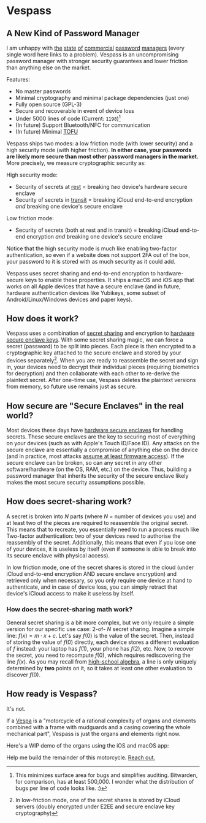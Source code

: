 # Vespass

## A New Kind of Password Manager

I am unhappy with [the](https://twitter.com/matthew_d_green/status/1606037649625530368?s=20) [state](https://www.reddit.com/r/privacy/comments/7l75d5/comment/husrjl5/?utm_source=share&utm_medium=web2x&context=3) [of](https://twitter.com/dystopiabreaker/status/1606449079420342272?s=20) [commercial](https://dustri.org/b/the-quest-for-a-family-friendly-password-manager.html) [password](https://twitter.com/benjitaylor/status/1465813017560432643?s=20) [managers](https://rot256.dev/post/pass/) (every single word here links to a problem). Vespass is an uncompromising password manager with stronger security guarantees and lower friction than anything else on the market.

Features:

- No master passwords
- Minimal cryptography and minimal package dependencies (just one)
- Fully open source (GPL-3)
- Secure and recoverable in event of device loss
- Under 5000 lines of code (Current: `1198`)[^1]
- (In future) Support Bluetooth/NFC for communication
- (In future) Minimal [TOFU](https://keybase.io/blog/chat-apps-softer-than-tofu)

[^1]: This minimizes surface area for bugs and simplifies auditing. Bitwarden, for comparison, has at least 500,000. I wonder what the distribution of bugs per line of code looks like. :)

Vespass ships two modes: a low friction mode (with lower security) and a high security mode (with higher friction). **In either case, your passwords are likely more secure than most other password managers in the market.** More precisely, we measure cryptographic security as:

High security mode:
- Security of secrets at [rest](https://en.wikipedia.org/wiki/Data_at_rest) = breaking _two_ device's hardware secure enclave
- Security of secrets in [transit](https://en.wikipedia.org/wiki/Data_in_transit) = breaking iCloud end-to-end encryption _and_ breaking one device's secure enclave

Low friction mode:
- Security of secrets (both at rest and in transit) = breaking iCloud end-to-end encryption _and_ breaking one device's secure enclave

Notice that the high security mode is much like enabling two-factor authentication, so even if a website does not support 2FA out of the box, your password to it is stored with as much security as it could add.

Vespass uses secret sharing and end-to-end encryption to hardware-secure keys to enable these properties. It ships a macOS and iOS app that works on all Apple devices that have a secure enclave (and in future, hardware authentication devices like Yubikeys, some subset of Android/Linux/Windows devices and paper keys).

## How does it work?

Vespass uses a combination of [secret sharing](https://en.wikipedia.org/wiki/Secret_sharing) and encryption to [hardware secure enclave keys](https://support.apple.com/en-in/guide/security/sec59b0b31ff/web). With some secret sharing magic, we can force a secret (password) to be split into pieces. Each piece is then encrypted to a cryptographic key attached to the secure enclave and stored by your devices separately[^2]. When you are ready to reassemble the secret and sign in, your devices need to decrypt their individual pieces (requiring biometrics for decryption) and then collaborate with each other to re-derive the plaintext secret. After one-time use, Vespass deletes the plaintext versions from memory, so future use remains just as secure.

[^2]: In low-friction mode, one of the secret shares is stored by iCloud servers (doubly encrypted under E2EE and secure enclave key cryptography)

## How secure are "Secure Enclaves" in the real world?

Most devices these days have [hardware secure enclaves](https://support.apple.com/en-in/guide/security/sec59b0b31ff/web) for handling secrets. These secure enclaves are the key to securing most of everything on your devices (such as with Apple's Touch ID/Face ID). Any attacks on the secure enclave are essentially a compromise of anything else on the device (and in practice, most attacks [assume at least firmware access](https://appleinsider.com/articles/20/08/03/security-enclave-vulnerability-seems-scary-but-wont-affect-most-iphone-users)). If the secure enclave can be broken, so can any secret in any other software/hardware (on the OS, RAM, etc.) on the device. Thus, building a password manager that inherits the security of the secure enclave likely makes the most secure security assumptions possible.

## How does secret-sharing work?

A secret is broken into $N$ parts (where $N$ = number of devices you use) and at least two of the pieces are required to reassemble the original secret. This means that to recreate, you essentially need to run a process much like Two-factor authentication: two of your devices need to authorise the reassembly of the secret. Additionally, this means that even if you lose one of your devices, it is useless by itself (even if someone is able to break into its secure enclave with physical access).

In low friction mode, one of the secret shares is stored in the cloud (under iCloud end-to-end encryption AND secure enclave encryption) and retrieved only when necessary, so you only require one device at hand to authenticate, and in case of device loss, you can simply retract that device's iCloud access to make it useless by itself.

### How does the secret-sharing math work?

General secret sharing is a bit more complex, but we only require a simple version for our specific use case: 2-of- $N$ secret sharing. Imagine a simple line: $f(x) = m \cdot x + c$. Let's say $f(0)$ is the value of the secret. Then, instead of storing the value of $f(0)$ directly, each device stores a different evaluation of $f$ instead: your laptop has $f(1)$, your phone has $f(2)$, etc. Now, to recover the secret, you need to recompute $f(0)$, which requires rediscovering the line $f(x)$. As you may recall from [high-school algebra](https://www3.nd.edu/~apilking/Precalculus/Lectures/Lecture%209%20lines.pdf), a line is only uniquely determined by **two** points on it, so it takes at least one other evaluation to discover $f(0)$.

## How ready is Vespass?

It's not.

If a [Vespa](https://web.archive.org/web/20010313020959/http://home.rol3.com/~u0341403/iss15/vespa.htm) is a "motorcycle of a rational complexity of organs and elements combined with a frame with mudguards and a casing covering the whole mechanical part", Vespass is just the organs and elements right now.

Here's a WIP demo of the organs using the iOS and macOS app:



Help me build the remainder of this motorcycle. [Reach out.](https://twitter.com/nibnalin)
